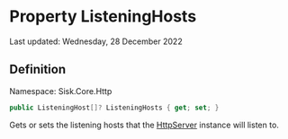 # Property ListeningHosts
Last updated: Wednesday, 28 December 2022

## Definition
Namespace: Sisk.Core.Http

```csharp
public ListeningHost[]? ListeningHosts { get; set; }
```

Gets or sets the listening hosts that the [HttpServer](/spec/Sisk/Core/Http/HttpServer) instance will listen to.


